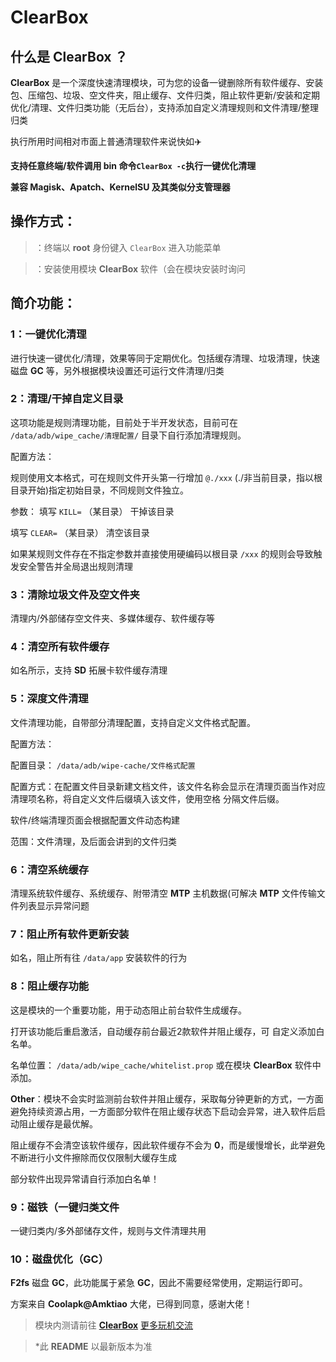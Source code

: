    # **ClearBox**

   ## 什么是 **ClearBox** ？

**ClearBox** 是一个深度快速清理模块，可为您的设备一键删除所有软件缓存、安装包、压缩包、垃圾、空文件夹，阻止缓存、文件归类，阻止软件更新/安装和定期优化/清理、文件归类功能（无后台），支持添加自定义清理规则和文件清理/整理归类

执行所用时间相对市面上普通清理软件来说快如✈️

__支持任意终端/软件调用 **bin** 命令`ClearBox -c`执行一键优化清理__

__兼容 **Magisk、Apatch、KernelSU** 及其类似分支管理器__


   ## 操作方式：

> ：终端以 **root** 身份键入 `ClearBox` 进入功能菜单

> ：安装使用模块 **ClearBox** 软件（会在模块安装时询问

   ## 简介功能：
   
### **1**：一键优化清理

进行快速一键优化/清理，效果等同于定期优化。包括缓存清理、垃圾清理，快速磁盘 **GC** 等，另外根据模块设置还可运行文件清理/归类



### **2**：清理/干掉自定义目录

这项功能是规则清理功能，目前处于半开发状态，目前可在 `/data/adb/wipe_cache/清理配置/` 目录下自行添加清理规则。

配置方法：

规则使用文本格式，可在规则文件开头第一行增加 `@./xxx` (./非当前目录，指以根目录开始)指定初始目录，不同规则文件独立。

参数：
填写 `KILL=` （某目录）
干掉该目录

填写 `CLEAR=` （某目录）
清空该目录

如果某规则文件存在不指定参数并直接使用硬编码以根目录 `/xxx` 的规则会导致触发安全警告并全局退出规则清理



### **3**：清除垃圾文件及空文件夹

清理内/外部储存空文件夹、多媒体缓存、软件缓存等



### **4**：清空所有软件缓存

如名所示，支持 **SD** 拓展卡软件缓存清理



### **5**：深度文件清理

文件清理功能，自带部分清理配置，支持自定义文件格式配置。

配置方法：

配置目录： `/data/adb/wipe-cache/文件格式配置`

配置方式：在配置文件目录新建文档文件，该文件名称会显示在清理页面当作对应清理项名称，将自定义文件后缀填入该文件，使用空格
分隔文件后缀。

软件/终端清理页面会根据配置文件动态构建

范围：文件清理，及后面会讲到的文件归类



### **6**：清空系统缓存

清理系统软件缓存、系统缓存、附带清空 **MTP** 主机数据(可解决 **MTP** 文件传输文件列表显示异常问题



### **7**：阻止所有软件更新安装
如名，阻止所有往 `/data/app` 安装软件的行为



### **8**：阻止缓存功能
这是模块的一个重要功能，用于动态阻止前台软件生成缓存。

打开该功能后重启激活，自动缓存前台最近2款软件并阻止缓存，可
自定义添加白名单。

名单位置： `/data/adb/wipe_cache/whitelist.prop` 或在模块 **ClearBox** 软件中添加。

**Other**：模块不会实时监测前台软件并阻止缓存，采取每分钟更新的方式，一方面避免持续资源占用，一方面部分软件在阻止缓存状态下启动会异常，进入软件后启动阻止缓存是最优解。

阻止缓存不会清空该软件缓存，因此软件缓存不会为 **0**，而是缓慢增长，此举避免不断进行小文件擦除而仅仅限制大缓存生成

部分软件出现异常请自行添加白名单！



### **9**：磁铁（一键归类文件

一键归类内/多外部储存文件，规则与文件清理共用



### **10**：磁盘优化（**GC**）

**F2fs** 磁盘 **GC**，此功能属于紧急 **GC**，因此不需要经常使用，定期运行即可。

方案来自 **Coolapk@Amktiao** 大佬，已得到同意，感谢大佬！



> 模块内测请前往
>[**ClearBox**](https://yhfx.jwznb.com/share?key=yigOTedUjh62&ts=1747355950)
>[更多玩机交流](https://yhfx.jwznb.com/share?key=TihFLlAj6ZJ9&ts=1740281856)


> *此 **README** 以最新版本为准
